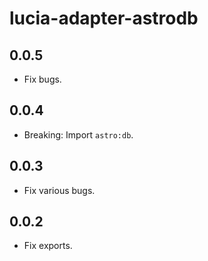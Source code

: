 # lucia-adapter-astrodb

## 0.0.5

- Fix bugs.

## 0.0.4

- Breaking: Import `astro:db`.

## 0.0.3

- Fix various bugs.

## 0.0.2

- Fix exports.
